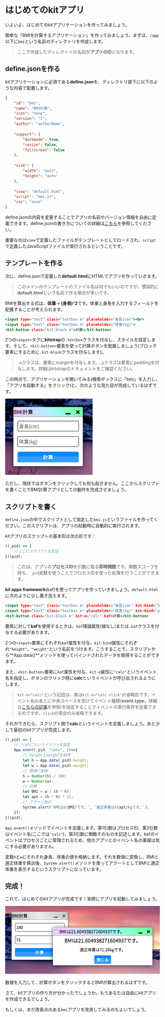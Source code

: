 # はじめてのkitアプリ

いよいよ、はじめてのkitアプリケーションを作ってみましょう。

簡単な「BMIを計算するアプリケーション」を作ってみましょう。まずは、`/app`以下に`bmi`という名前のディレクトリを作成します。

> ここで作成したディレクトリの名前が**アプリのID**となります。

## define.jsonを作る

kitアプリケーションに必須である**define.json**を、ディレクトリ直下に以下のような内容で配置します。

```define.json
{
    "id": "bmi",
    "name": "BMI計算",
    "icon": "none",
    "version": "1",
    "author": "authorName",

    "support": {
        "darkmode": true,
        "resize": false,
        "fullscreen": false
    },

    "size": {
        "width": "auto",
        "height": "auto"
    },

    "view": "default.html",
    "script": "bmi.js",
    "css": "none"
}
```

define.jsonの内容を変更することでアプリの名前やバージョン情報を自由に定義できます。define.jsonの書き方についての詳細は[こちら](DEF)を参照してください。

重要なのは`view`で定義したファイルがテンプレートとしてロードされ、`script`で定義したJavaScriptファイルが実行されるということです。

## テンプレートを作る

次に、define.jsonで定義した**default.html**にHTMLでアプリを作っていきます。

> このメインのテンプレートのファイル名は何でもいいのですが、慣習的に**default.html**という名前で作る場合が多いです。

BMIを算出する式は、**体重 ÷ (身長)^2**です。体重と身長を入力するフィールドを配置することが考えられます。


```default.html
<input type="text" class="textbox m" placeholder="身長(cm)"><br>
<input type="text" class="textbox m" placeholder="体重(kg)">
<kit-button class="kit-block m">計算</kit-button>
```

2つの`<input>`タグに**kitstrap**の`.textbox`クラスを付与し、スタイルを設定します。そして、`<kit-button>`要素を使って計算ボタンを配置しましょう(ブロック要素にするために`.kit-block`クラスを付与します)。

> `.m`クラスは、要素にmarginを付与します。`.p`クラスは要素にpaddingを付与します。詳細はkitstrapのドキュメントをご確認ください。

この時点で、アプリケーションを開いてみる(検索ボックスに「bmi」を入力し、「アプリを起動する」をクリック)と、次のような見た目が完成しているはずです。

![kitDesktop](images/bmi.png)

ただし、現状ではボタンをクリックしても何も起きません。ここからスクリプトを書くことでBMI計算アプリとしての動作を完成させましょう。

## スクリプトを書く

`define.json`の中でスクリプトとして指定した`bmi.js`というファイルを作ってください。このスクリプトは、アプリの起動時に自動的に実行されます。

kitアプリのスクリプトの基本形は次の形です：

```bmi.js
((_pid) => {
    //ここにスクリプトを記述
})(pid);
```

> これは、アプリの**プロセスID**を引数に取る**即時関数**です。関数スコープを持ち、`_pid`変数を使うことでプロセスIDを使った処理を行うことができます。

**kit apps framework**(kaf)を使ってアプリを作っていきましょう。`default.html`に次のように少し書き加えます。

```default.html
<input type="text" class="textbox m" placeholder="身長(cm)" kit-bind="height" kaf><br>
<input type="text" class="textbox m" placeholder="体重(kg)" kit-bind="weight" kaf>
<kit-button class="kit-block m" kit-e="calc" kaf>計算</kit-button>
```

要素に対して**kaf**を使用するときは、`kaf`理論属性(値なし)または`.kaf`クラスを付与する必要があります。

2つの`<input>`要素にそれぞれ`kaf`属性を付与、`kit-bind`属性にそれぞれ`"height"`、`"weight"`という名前をつけます。こうすることで、スクリプトから**App.data()**メソッドを使ってバインドされたデータを取得することができます。

また、`<kit-button>`要素に`kaf`属性を付与、`kit-e`属性に`"calc"`というイベント名を指定し、ボタンのクリック時に**calc**というイベントが呼び出されるようにします。

> `kit-e="calc"`という記述は、実は`kit-e="calc click"`の省略形です。イベント名のあとに半角スペースを空けてイベント種類(**event.type**。詳細は[こちらの記事](https://developer.mozilla.org/ja/docs/Web/API/Event/type)を参照)を指定することでイベントの実行条件を定義できるのですが、`click`の場合のみ省略できます。

それができたら、スクリプト側で**calc**というイベントを定義しましょう。あと少しで最初のkitアプリが完成します。

```bmi.js
((_pid) => {
    // "calc"というイベントを設定
    App.event(_pid, "calc", ()=>{
        // heightとweightを取得
        let h = App.data(_pid).height;
        let w = App.data(_pid).weight;
        // 数値に変換
        h = Number(h) / 100;
        w = Number(w);
        // 計算
        let BMI = w / (h * h);
        let apt = (h * h) * 22;
        // アラート表示
        System.alert(`BMIは${BMI}です。`, `適正体重は${apt}kgです。`);
    });
})(pid);
```

`App.event()`メソッドでイベントを定義します。第1引数はプロセスID、第2引数はイベント名(ここでは`"calc"`)、第3引数に関数そのものを記述します。kafのイベントはプロセスごとに管理されるため、他のアプリとのイベント名の重複は気にする必要がありません。

変数`h`と`w`にそれぞれ身長、体重の値を格納します。それを数値に変換し、BMIと適正体重を算出後、`System.alert()`メソッドを使ってアラートとしてBMIと適正体重を表示するというスクリプトになっています。

## 完成！

これで、はじめてのkitアプリが完成です！実際にアプリを起動してみましょう。

![kitDesktop](images/bmiapp.png)

数値を入力して、計算ボタンをクリックするとBMIが算出されるはずです。

さて、kitアプリの作り方が分かったでしょうか。もうあなたは自由にkitアプリを作成できるでしょう。

もしくは、まだ改善点のある`bmi`アプリを改良してみるのもよいでしょう。
